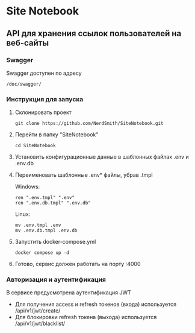 # Site Notebook
## API для хранения ссылок пользователей на веб-сайты

### Swagger

Swagger доступен по адресу

```
/doc/swagger/
```

### Инструкция для запуска

1. Склонировать проект
    ```
    git clone https://github.com/NerdSmith/SiteNotebook.git
    ```

2. Перейти в папку "SiteNotebook"
    ```
    cd SiteNotebook
    ```
3. Установить конфигурационные данные в шаблонных файлах .env и .env.db
4. Переименовать шаблонные .env* файлы, убрав .tmpl  
   
   Windows:
   ```
   ren ".env.tmpl" ".env"
   ren ".env.db.tmpl" ".env.db"
   ```
   Linux:
   ```
   mv .env.tmpl .env
   mv .env.db.tmpl .env.db
   ```
5. Запустить docker-compose.yml
   ```
   docker compose up -d
   ```
6. Готово, сервис должен работать на порту :4000

### Авторизация и аутентификация
В сервисе предусмотрена аутентификация JWT  
- Для получения access и refresh токенов (входа) используется /api/v1/jwt/create/  
- Для блокировки refresh токена (выхода) используется /api/v1/jwt/blacklist/  